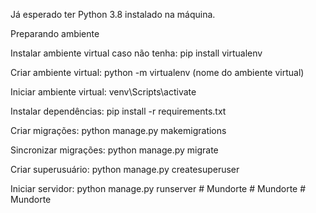 Já esperado ter Python 3.8 instalado na máquina.

Preparando ambiente

Instalar ambiente virtual caso não tenha: pip install virtualenv

Criar ambiente virtual: python -m virtualenv (nome do ambiente virtual)

Iniciar ambiente virtual: venv\Scripts\activate

Instalar dependências: pip install -r requirements.txt

Criar migrações: python manage.py makemigrations

Sincronizar migrações: python manage.py migrate

Criar superusuário: python manage.py createsuperuser

Iniciar servidor: python manage.py runserver
#   M u n d o r t e  
 #   M u n d o r t e  
 #   M u n d o r t e  
 